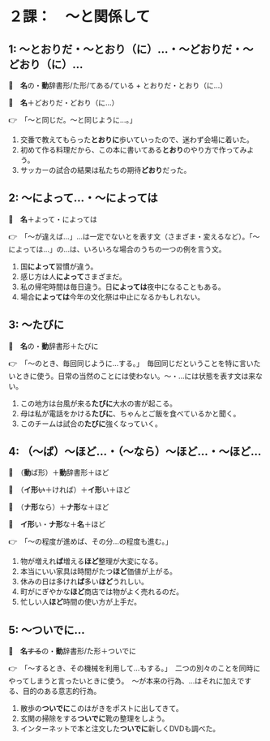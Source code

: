 # ２課：　～と関係して

## 1: ～とおりだ・～とおり（に）…・～どおりだ・～どおり（に）…

🔗　**名**の・**動**辞書形/た形/てある/ている + とおりだ・とおり（に…）

🔗　**名**＋どおりだ・どおり（に…）

👉　「～と同じだ。～と同じように…。」

1. 交番で教えてもらった**とおりに**歩いていったので、迷わず会場に着いた。
2. 初めて作る料理だから、この本に書いてある**とおり**のやり方で作ってみよう。
3. サッカーの試合の結果は私たちの期待**どおり**だった。


## 2: ～によって…・～によっては

🔗　**名**＋よって・によっては

👉　「～が違えば…」…は一定でないとを表す文（さまざま・変えるなど）。「～によっては…」の…は、いろいろな場合のうちの一つの例を言う文。

1. 国**によって**習慣が違う。
2. 感じ方は人**によって**さまざまだ。
3. 私の帰宅時間は毎日違う。日**によっては**夜中になることもある。
4. 場合**によっては**今年の文化祭は中止になるかもしれない。

## 3: ～たびに

🔗　**名**の・**動**辞書形＋たびに

👉　「～のとき、毎回同じように…する。」　毎回同じだということを特に言いたいときに使う。日常の当然のことには使わない。～・…には状態を表す文は来ない。

1. この地方は台風が来る**たびに**大水の害が起こる。
2. 母は私が電話をかける**たびに**、ちゃんとご飯を食べているかと聞く。
3. このチームは試合の**たびに**強くなっていく。

## 4: （～ば）～ほど…・（～なら）～ほど…・～ほど…

🔗　（**動**ば形）＋**動**辞書形＋ほど

🔗　（**イ形**~~い~~＋ければ）＋**イ形**い＋ほど

🔗　（**ナ形**なら）＋**ナ形**な＋ほど

🔗　**イ形**い・**ナ形**な＋**名**＋ほど

👉　「～の程度が進めば、その分…の程度も進む。」

1. 物が増えれ**ば**増える**ほど**整理が大変になる。
2. 本当にいい家具は時間がたつ**ほど**価値が上がる。
3. 休みの日は多けれ**ば**多い**ほど**うれしい。
4. 町がにぎやかな**ほど**商店では物がよく売れるのだ。
5. 忙しい人**ほど**時間の使い方が上手だ。

## 5: ～ついでに…

🔗　**名**~~する~~の・**動**辞書形/た形＋ついでに

👉　「～するとき、その機械を利用して…もする。」　二つの別々のことを同時にやってしまうと言ったいときに使う。　～が本来の行為、…はそれに加えでする、目的のある意志的行為。

1. 散歩の**ついでに**このはがきをポストに出してきて。
2. 玄関の掃除をする**ついでに**靴の整理をしよう。
3. インターネットで本と注文した**ついでに**新しくDVDも調べた。
